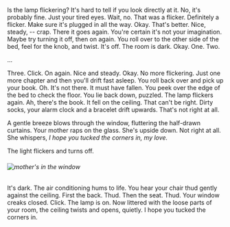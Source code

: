 <!---
--- !Metadata
slug: flicker
title: The Importance of A Well Made Bed
description:  Cleanliness is next to godliness
show_on_home_page: True
filename: Flicker
--->

Is the lamp flickering? It's hard to tell if you look directly at it. No, it's probably fine. Just your tired eyes. Wait, no. That was a flicker. Definitely a flicker. Make sure it's plugged in all the way. Okay. That's better. Nice, steady, -- crap. There it goes again. You're certain it's not your imagination. Maybe try turning it off, then on again. You roll over to the other side of the bed, feel for the knob, and twist. It's off. The room is dark. Okay. One. Two.

...

Three. Click. On again. Nice and steady. Okay. No more flickering. Just one more chapter and then you'll drift fast asleep. You roll back over and pick up your book. Oh. It's not there. It must have fallen. You peek over the edge of the bed to check the floor. You lie back down, puzzled. The lamp flickers again. Ah, there's the book. It fell on the ceiling. That can't be right. Dirty socks, your alarm clock and a bracelet drift upwards. That's not right at all.

A gentle breeze blows through the window, fluttering the half-drawn curtains. Your mother raps on the glass. She's upside down. Not right at all. She whispers, _I hope you tucked the corners in, my love._

The light flickers and turns off.

###### ![mother's in the window](assets/mother.png)

It's dark. The air conditioning hums to life. You hear your chair thud gently against the ceiling. First the back. Thud. Then the seat. Thud. Your window creaks closed. Click. The lamp is on. Now littered with the loose parts of your room, the ceiling twists and opens, quietly. I hope you tucked the corners in.
